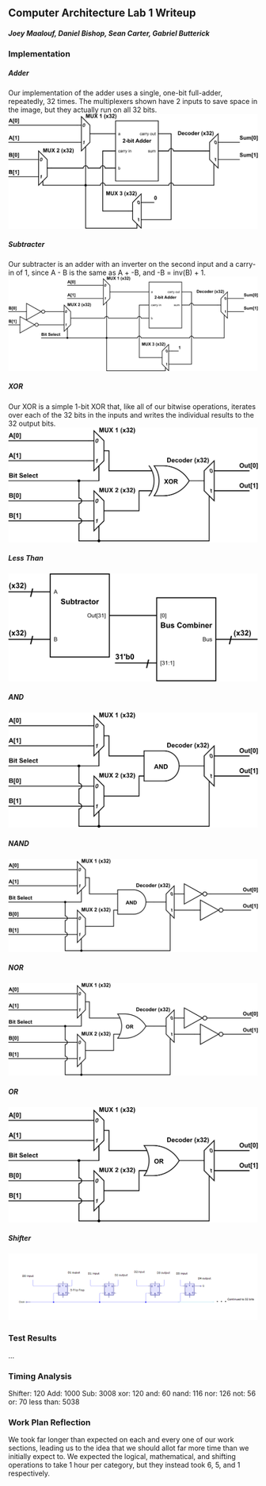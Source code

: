 ## Computer Architecture Lab 1 Writeup

##### Joey Maalouf, Daniel Bishop, Sean Carter, Gabriel Butterick


### Implementation

##### Adder
Our implementation of the adder uses a single, one-bit full-adder, repeatedly, 32 times. The multiplexers shown have 2 inputs to save space in the image, but they actually run on all 32 bits.
![add](Images/Adder.PNG)

##### Subtracter
Our subtracter is an adder with an inverter on the second input and a carry-in of 1, since A - B is the same as A + -B, and -B = inv(B) + 1.
![sub](Images/Subtractor.png)

##### XOR
Our XOR is a simple 1-bit XOR that, like all of our bitwise operations, iterates over each of the 32 bits in the inputs and writes the individual results to the 32 output bits.
![xor](Images/Xor.png)

##### Less Than
![slt](Images/LessThAn.png)

##### AND
![and](Images/And.png)

##### NAND
![nand](Images/Nand.png)

##### NOR
![nor](Images/Nor.png)

##### OR
![or](Images/Or.png)

##### Shifter
![shft](Images/Shifter.png)


### Test Results
...


### Timing Analysis
Shifter: 120
Add: 1000
Sub: 3008
xor: 120
and: 60
nand: 116
nor: 126
not: 56 
or: 70
less than: 5038


### Work Plan Reflection
We took far longer than expected on each and every one of our work sections, leading us to the idea that we should allot far more time than we initially expect to. We expected the logical, mathematical, and shifting operations to take 1 hour per category, but they instead took 6, 5, and 1 respectively.
